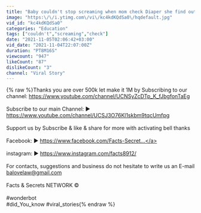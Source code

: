 ```yaml
---
title: "Baby couldn't stop screaming when mom check Diaper she find out the shock of her life"
image: "https:\/\/i.ytimg.com\/vi\/kc4kdKQdSa0\/hqdefault.jpg"
vid_id: "kc4kdKQdSa0"
categories: "Education"
tags: ["couldn't","screaming","check"]
date: "2021-11-05T02:06:42+03:00"
vid_date: "2021-11-04T22:07:00Z"
duration: "PT8M16S"
viewcount: "947"
likeCount: "87"
dislikeCount: "3"
channel: "Viral Story"
---
```

{% raw %}Thanks you are over 500k let make it 1M by Subscribing to our channel: <a rel="nofollow" target="blank" href="https://www.youtube.com/channel/UCNSyZcDTp_K_fJbgfonTaEg">https://www.youtube.com/channel/UCNSyZcDTp_K_fJbgfonTaEg</a><br /><br />Subscribe to our main Channel: ► <a rel="nofollow" target="blank" href="https://www.youtube.com/channel/UCSJ3O76Kl1skbm9tqcUmfpg">https://www.youtube.com/channel/UCSJ3O76Kl1skbm9tqcUmfpg</a><br /><br />Support us by Subscribe &amp; like &amp; share for more with activating bell thanks<br /><br />Facebook: ► <a rel="nofollow" target="blank" href="https://www.facebook.com/Facts-Secret...">https://www.facebook.com/Facts-Secret...</a><br /><br />instagram: ► <a rel="nofollow" target="blank" href="https://www.instagram.com/facts8912/">https://www.instagram.com/facts8912/</a><br /><br />For contacts, suggestions and business do not hesitate to write us an E-mail balovelaw@gmail.com<br /><br />Facts &amp; Secrets NETWORK ©<br /><br />#wonderbot<br />#did_You_know #viral_stories{% endraw %}
